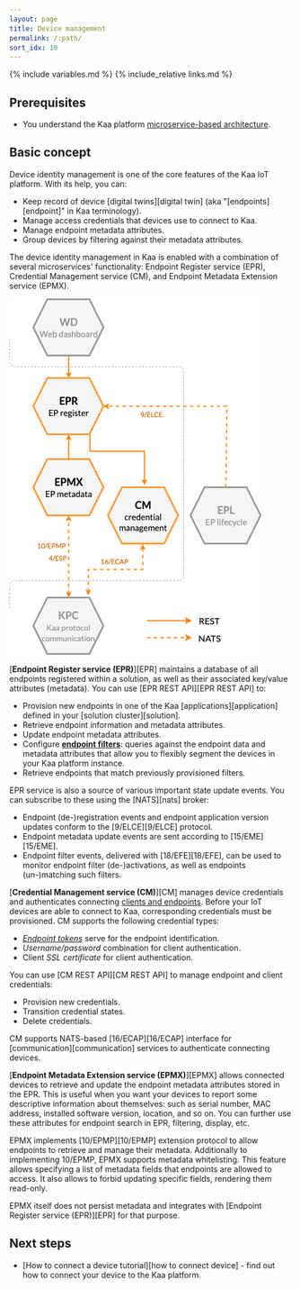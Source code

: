 ```yaml
---
layout: page
title: Device management
permalink: /:path/
sort_idx: 10
---
```


{% include variables.md %}
{% include_relative links.md %}


## Prerequisites

- You understand the Kaa platform [microservice-based architecture]({{root_url}}Architecture-overview/).


## Basic concept

Device identity management is one of the core features of the Kaa IoT platform.
With its help, you can:
- Keep record of device [digital twins][digital twin] (aka "[endpoints][endpoint]" in Kaa terminology).
- Manage access credentials that devices use to connect to Kaa.
- Manage endpoint metadata attributes.
- Group devices by filtering against their metadata attributes.

The device identity management in Kaa is enabled with a combination of several microservices' functionality: Endpoint Register service (EPR), Credential Management service (CM), and Endpoint Metadata Extension service (EPMX).


![Identity management services](identity-management.png)


[**Endpoint Register service (EPR)**][EPR] maintains a database of all endpoints registered within a solution, as well as their associated key/value attributes (metadata).
You can use [EPR REST API][EPR REST API] to:
- Provision new endpoints in one of the Kaa [applications][application] defined in your [solution cluster][solution].
- Retrieve endpoint information and metadata attributes.
- Update endpoint metadata attributes.
- Configure [**endpoint filters**]({{docs_url}}EPR/docs/current/Key-service-features/Ep-filters/): queries against the endpoint data and metadata attributes that allow you to flexibly segment the devices in your Kaa platform instance.
- Retrieve endpoints that match previously provisioned filters.

EPR service is also a source of various important state update events.
You can subscribe to these using the [NATS][nats] broker:
- Endpoint (de-)registration events and endpoint application version updates conform to the [9/ELCE][9/ELCE] protocol.
- Endpoint metadata update events are sent according to [15/EME][15/EME].
- Endpoint filter events, delivered with [18/EFE][18/EFE], can be used to monitor endpoint filter (de-)activations, as well as endpoints (un-)matching such filters.


[**Credential Management service (CM)**][CM] manages device credentials and authenticates connecting [clients and endpoints]({{root_url}}Architecture-overview/#client-endpoint).
Before your IoT devices are able to connect to Kaa, corresponding credentials must be provisioned.
CM supports the following credential types:
 - [*Endpoint tokens*](https://github.com/kaaproject/kaa-rfcs/blob/master/0001/README.md#language) serve for the endpoint identification.
- *Username/password* combination for client authentication.
- Client *SSL certificate* for client authentication.

You can use [CM REST API][CM REST API] to manage endpoint and client credentials:
 - Provision new credentials.
 - Transition credential states.
 - Delete credentials.

CM supports NATS-based [16/ECAP][16/ECAP] interface for [communication][communication] services to authenticate connecting devices.


[**Endpoint Metadata Extension service (EPMX)**][EPMX] allows connected devices to retrieve and update the endpoint metadata attributes stored in the EPR.
This is useful when you want your devices to report some descriptive information about themselves: such as serial number, MAC address, installed software version, location, and so on.
You can further use these attributes for endpoint search in EPR, filtering, display, etc.

EPMX implements [10/EPMP][10/EPMP] extension protocol to allow endpoints to retrieve and manage their metadata.
Additionally to implementing 10/EPMP, EPMX supports metadata whitelisting.
This feature allows specifying a list of metadata fields that endpoints are allowed to access.
It also allows to forbid updating specific fields, rendering them read-only.

EPMX itself does not persist metadata and integrates with [Endpoint Register service (EPR)][EPR] for that purpose.


## Next steps

- [How to connect a device tutorial][how to connect device] - find out how to connect your device to the Kaa platform.
